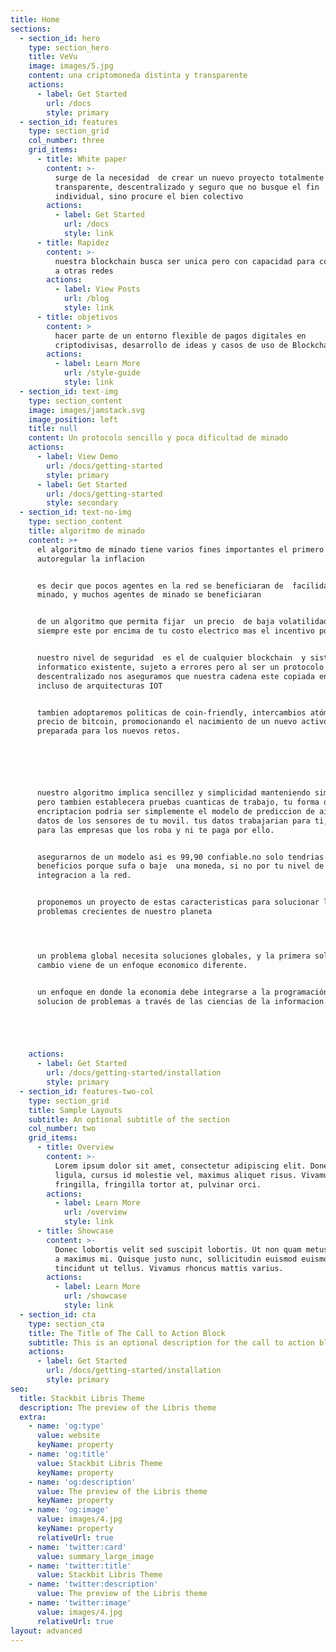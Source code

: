 ```yaml
---
title: Home
sections:
  - section_id: hero
    type: section_hero
    title: VeVu
    image: images/5.jpg
    content: una criptomoneda distinta y transparente
    actions:
      - label: Get Started
        url: /docs
        style: primary
  - section_id: features
    type: section_grid
    col_number: three
    grid_items:
      - title: White paper
        content: >-
          surge de la necesidad  de crear un nuevo proyecto totalmente
          transparente, descentralizado y seguro que no busque el fin
          individual, sino procure el bien colectivo
        actions:
          - label: Get Started
            url: /docs
            style: link
      - title: Rapidez
        content: >-
          nuestra blockchain busca ser unica pero con capacidad para conectarse
          a otras redes
        actions:
          - label: View Posts
            url: /blog
            style: link
      - title: objetivos
        content: >
          hacer parte de un entorno flexible de pagos digitales en
          criptodivisas, desarrollo de ideas y casos de uso de Blockchain
        actions:
          - label: Learn More
            url: /style-guide
            style: link
  - section_id: text-img
    type: section_content
    image: images/jamstack.svg
    image_position: left
    title: null
    content: Un protocolo sencillo y poca dificultad de minado
    actions:
      - label: View Demo
        url: /docs/getting-started
        style: primary
      - label: Get Started
        url: /docs/getting-started
        style: secondary
  - section_id: text-no-img
    type: section_content
    title: algoritmo de minado
    content: >+
      el algoritmo de minado tiene varios fines importantes el primero es
      autoregular la inflacion


      es decir que pocos agentes en la red se beneficiaran de  facilidad de
      minado, y muchos agentes de minado se beneficiaran


      de un algoritmo que permita fijar  un precio  de baja volatilidad que
      siempre este por encima de tu costo electrico mas el incentivo por minar


      nuestro nivel de seguridad  es el de cualquier blockchain  y sistema
      informatico existente, sujeto a errores pero al ser un protocolo
      descentralizado nos aseguramos que nuestra cadena este copiada en nodos
      incluso de arquitecturas IOT


      tambien adoptaremos politicas de coin-friendly, intercambios atómicos a
      precio de bitcoin, promocionando el nacimiento de un nuevo activo, una red
      preparada para los nuevos retos.






      nuestro algoritmo implica sencillez y simplicidad manteniendo simplicidad,
      pero tambien establecera pruebas cuanticas de trabajo, tu forma de
      encriptacion podria ser simplemente el modelo de prediccion de ai de  los
      datos de los sensores de tu movil. tus datos trabajarian para ti, y no
      para las empresas que los roba y ni te paga por ello. 


      asegurarnos de un modelo asi es 99,90 confiable.no solo tendrias
      beneficios porque sufa o baje  una moneda, si no por tu nivel de
      integracion a la red.


      proponemos un proyecto de estas caracteristicas para solucionar los
      problemas crecientes de nuestro planeta




      un problema global necesita soluciones globales, y la primera solucion al
      cambio viene de un enfoque economico diferente.


      un enfoque en donde la economia debe integrarse a la programación y
      solucion de problemas a través de las ciencias de la informacion.





    actions:
      - label: Get Started
        url: /docs/getting-started/installation
        style: primary
  - section_id: features-two-col
    type: section_grid
    title: Sample Layouts
    subtitle: An optional subtitle of the section
    col_number: two
    grid_items:
      - title: Overview
        content: >-
          Lorem ipsum dolor sit amet, consectetur adipiscing elit. Donec nisl
          ligula, cursus id molestie vel, maximus aliquet risus. Vivamus in nibh
          fringilla, fringilla tortor at, pulvinar orci.
        actions:
          - label: Learn More
            url: /overview
            style: link
      - title: Showcase
        content: >-
          Donec lobortis velit sed suscipit lobortis. Ut non quam metus. Nullam
          a maximus mi. Quisque justo nunc, sollicitudin euismod euismod at,
          tincidunt ut tellus. Vivamus rhoncus mattis varius.
        actions:
          - label: Learn More
            url: /showcase
            style: link
  - section_id: cta
    type: section_cta
    title: The Title of The Call to Action Block
    subtitle: This is an optional description for the call to action block.
    actions:
      - label: Get Started
        url: /docs/getting-started/installation
        style: primary
seo:
  title: Stackbit Libris Theme
  description: The preview of the Libris theme
  extra:
    - name: 'og:type'
      value: website
      keyName: property
    - name: 'og:title'
      value: Stackbit Libris Theme
      keyName: property
    - name: 'og:description'
      value: The preview of the Libris theme
      keyName: property
    - name: 'og:image'
      value: images/4.jpg
      keyName: property
      relativeUrl: true
    - name: 'twitter:card'
      value: summary_large_image
    - name: 'twitter:title'
      value: Stackbit Libris Theme
    - name: 'twitter:description'
      value: The preview of the Libris theme
    - name: 'twitter:image'
      value: images/4.jpg
      relativeUrl: true
layout: advanced
---
```


